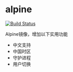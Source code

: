 # alpine
[![Build Status](https://github.ruijc.com:20443/api/badges/dockerat/alpine/status.svg)](https://github.ruijc.com:20443/dockerat/alpine)

Alpine镜像，增加以下实用功能
- 中文支持
- 中国时区
- 守护进程
- 用户切换